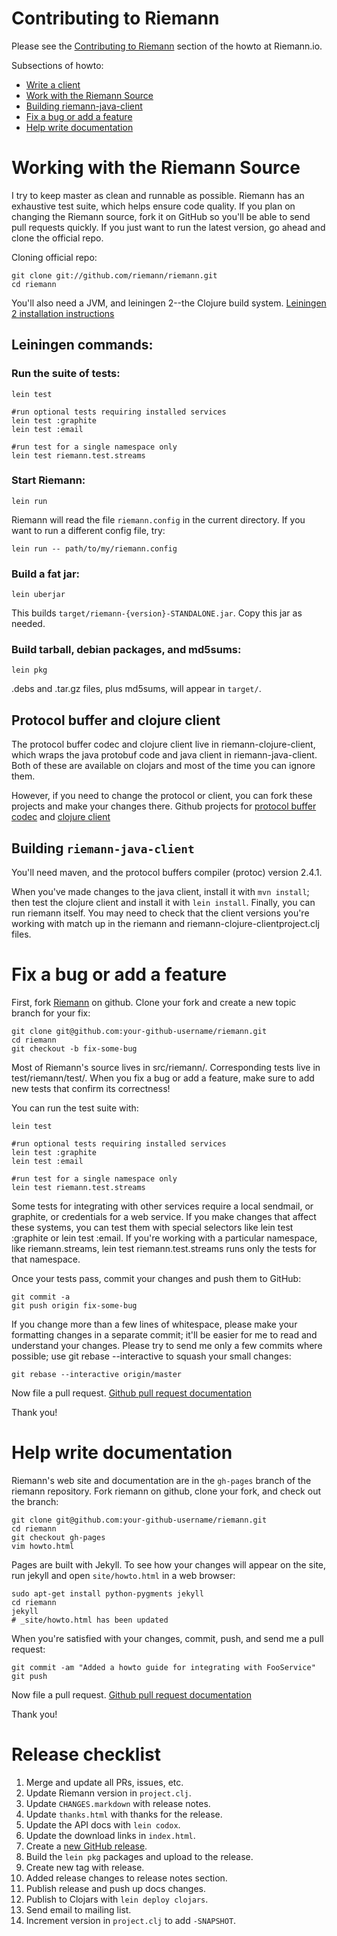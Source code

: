 # Contributing to Riemann

Please see the [Contributing to Riemann](http://riemann.io/howto.html#contributing-to-riemann) section of the howto at Riemann.io.

Subsections of howto:

* [Write a client](http://riemann.io/howto.html#write-a-client)
* [Work with the Riemann Source](http://riemann.io/howto.html#work-with-the-riemann-source)
* [Building riemann-java-client](http://riemann.io/howto.html#riemann-java-client)
* [Fix a bug or add a feature](http://riemann.io/howto.html#fix-a-bug-or-add-a-feature)
* [Help write documentation](http://riemann.io/howto.html#help-write-documentation)

# Working with the Riemann Source

I try to keep master as clean and runnable as possible. Riemann has an
exhaustive test suite, which helps ensure code quality. If you plan on
changing the Riemann source, fork it on GitHub so you'll be able to send
pull requests quickly. If you just want to run the latest version, go
ahead and clone the official repo.

Cloning official repo:

    git clone git://github.com/riemann/riemann.git
    cd riemann

You'll also need a JVM, and leiningen 2--the Clojure build system.
[Leiningen 2 installation
instructions](https://github.com/technomancy/leiningen#installation)

## Leiningen commands:

### Run the suite of tests:

    lein test

    #run optional tests requiring installed services
    lein test :graphite
    lein test :email

    #run test for a single namespace only
    lein test riemann.test.streams

### Start Riemann:

    lein run

Riemann will read the file `riemann.config` in the current directory. If
you want to run a different config file, try:

    lein run -- path/to/my/riemann.config

### Build a fat jar:

    lein uberjar

This builds `target/riemann-{version}-STANDALONE.jar`. Copy this jar as
needed.

### Build tarball, debian packages, and md5sums:

    lein pkg

.debs and .tar.gz files, plus md5sums, will appear in `target/`.

## Protocol buffer and clojure client

The protocol buffer codec and clojure client live in
riemann-clojure-client, which wraps the java protobuf code and java
client in riemann-java-client. Both of these are available on clojars
and most of the time you can ignore them.

However, if you need to change the protocol or client, you can fork
these projects and make your changes there.  Github projects for
[protocol buffer codec](https://github.com/flatland/clojure-protobuf)
and [clojure client](https://github.com/riemann/riemann-clojure-client)

## Building `riemann-java-client`

You'll need maven, and the protocol buffers compiler (protoc) version
2.4.1.

When you've made changes to the java client, install it with `mvn
install`; then test the clojure client and install it with `lein
install`. Finally, you can run riemann itself. You may need to check
that the client versions you're working with match up in the riemann and
riemann-clojure-clientproject.clj files.

# Fix a bug or add a feature

First, fork [Riemann](https://github.com/riemann/riemann) on github.
Clone your fork and create a new topic branch for your fix:

    git clone git@github.com:your-github-username/riemann.git
    cd riemann
    git checkout -b fix-some-bug

Most of Riemann's source lives in src/riemann/. Corresponding tests live
in test/riemann/test/. When you fix a bug or add a feature, make sure to
add new tests that confirm its correctness!

You can run the test suite with:

    lein test

    #run optional tests requiring installed services
    lein test :graphite
    lein test :email

    #run test for a single namespace only
    lein test riemann.test.streams

Some tests for integrating with other services require a local sendmail,
or graphite, or credentials for a web service. If you make changes that
affect these systems, you can test them with special selectors like lein
test :graphite or lein test :email. If you're working with a particular
namespace, like riemann.streams, lein test riemann.test.streams runs
only the tests for that namespace.

Once your tests pass, commit your changes and push them to GitHub:

    git commit -a
    git push origin fix-some-bug

If you change more than a few lines of whitespace, please make your
formatting changes in a separate commit; it'll be easier for me to read
and understand your changes. Please try to send me only a few commits
where possible; use git rebase --interactive to squash your small
changes:

    git rebase --interactive origin/master

Now file a pull request.  [Github pull request
documentation](https://help.github.com/articles/using-pull-requests)

Thank you!

# Help write documentation

Riemann's web site and documentation are in the `gh-pages` branch of the
riemann repository. Fork riemann on github, clone your fork, and check
out the branch:

    git clone git@github.com:your-github-username/riemann.git
    cd riemann
    git checkout gh-pages
    vim howto.html

Pages are built with Jekyll. To see how your changes will appear on the
site, run jekyll and open `site/howto.html` in a web browser:

    sudo apt-get install python-pygments jekyll
    cd riemann
    jekyll
    # _site/howto.html has been updated

When you're satisfied with your changes, commit, push, and send me a
pull request:

    git commit -am "Added a howto guide for integrating with FooService"
    git push

Now file a pull request. [Github pull request
documentation](https://help.github.com/articles/using-pull-requests)

Thank you!

# Release checklist

1. Merge and update all PRs, issues, etc.
2. Update Riemann version in `project.clj`.
3. Update `CHANGES.markdown` with release notes.
4. Update `thanks.html` with thanks for the release.
5. Update the API docs with `lein codox`.
6. Update the download links in `index.html`.
7. Create a [new GitHub
   release](https://github.com/riemann/riemann/releases/new).
8. Build the `lein pkg` packages and upload to the release.
9. Create new tag with release.
10. Added release changes to release notes section.
11. Publish release and push up docs changes.
12. Publish to Clojars with `lein deploy clojars`.
13. Send email to mailing list.
14. Increment version in `project.clj` to add `-SNAPSHOT`.

